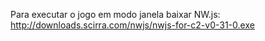 Para executar o jogo em modo janela baixar NW.js: 
http://downloads.scirra.com/nwjs/nwjs-for-c2-v0-31-0.exe
